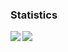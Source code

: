 <!--
### Repositories & Mirrors
<div>
<a href="https://git.maschm.de/maschm">
  <img align="center" src="https://gitea.com/assets/img/logo.svg" width="40"/>
</a>
<a href="https://gitlab.com/maschm">
  <img align="center" src="https://about.gitlab.com/images/press/logo/svg/gitlab-icon-rgb.svg" width="50"/>
</a>
</div>
!-->

### Statistics
<div>
<a href="https://github.com/matzebond/">
  <img align="left" src="https://github-readme-stats.vercel.app/api?username=matzebond&show_icons=true&line_height=32" />
</a>
<a href="https://github.com/matzebond/">
  <img align="left" src="https://github-readme-stats.vercel.app/api/top-langs/?username=matzebond&show_icons=true&hide=GDScript" />
</a>
</div>
